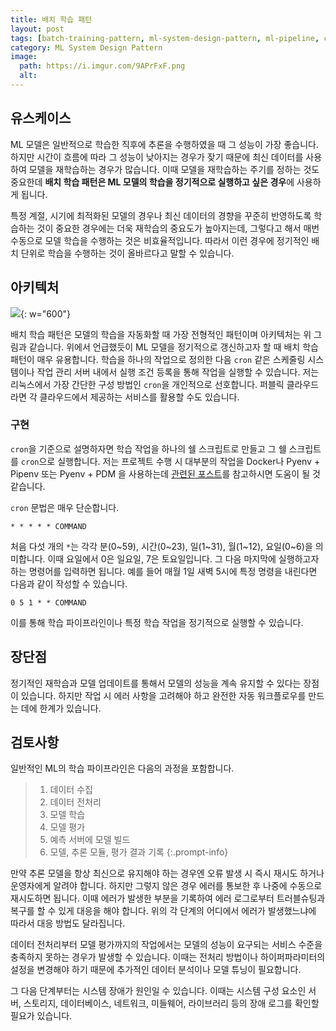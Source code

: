 ```yaml
---
title: 배치 학습 패턴
layout: post
tags: [batch-training-pattern, ml-system-design-pattern, ml-pipeline, crontab]
category: ML System Design Pattern
image:
  path: https://i.imgur.com/9APrFxF.png
  alt: 
---
```


## 유스케이스

ML 모델은 일반적으로 학습한 직후에 추론을 수행하였을 때 그 성능이 가장 좋습니다. 하지만 시간이 흐름에 따라 그 성능이 낮아지는 경우가 잦기 때문에 최신 데이터를 사용하여 모델을 재학습하는 경우가 많습니다. 이때 모델을 재학습하는 주기를 정하는 것도 중요한데 **배치 학습 패턴은 ML 모델의 학습을 정기적으로 실행하고 싶은 경우**에 사용하게 됩니다.

특정 계절, 시기에 최적화된 모델의 경우나 최신 데이터의 경향을 꾸준히 반영하도록 학습하는 것이 중요한 경우에는 더욱 재학습의 중요도가 높아지는데, 그렇다고 해서 매번 수동으로 모델 학습을 수행하는 것은 비효율적입니다. 따라서 이런 경우에 정기적인 배치 단위로 학습을 수행하는 것이 올바르다고 말할 수 있습니다.

## 아키텍처

![](https://i.imgur.com/qIsCS3z.png){: w="600"}

배치 학습 패턴은 모델의 학습을 자동화할 때 가장 전형적인 패턴이며 아키텍처는 위 그림과 같습니다. 위에서 언급했듯이 ML 모델을 정기적으로 갱신하고자 할 때 배치 학습 패턴이 매우 유용합니다. 학습을 하나의 작업으로 정의한 다음 `cron` 같은 스케줄링 시스템이나 작업 관리 서버 내에서 실행 조건 등록을 통해 작업을 실행할 수 있습니다. 저는 리눅스에서 가장 간단한 구성 방법인 `cron`을 개인적으로 선호합니다. 퍼블릭 클라우드라면 각 클라우드에서 제공하는 서비스를 활용할 수도 있습니다. 

### 구현

`cron`을 기준으로 설명하자면 학습 작업을 하나의 쉘 스크립트로 만들고 그 쉘 스크립트를 `cron`으로 실행합니다. 저는 프로젝트 수행 시 대부분의 작업을 Docker나 Pyenv + Pipenv 또는 Pyenv + PDM 을 사용하는데 [관련된 포스트](https://otzslayer.github.io/python/2023/03/15/run-pipenv-virtualenv-in-crontab.html)를 참고하시면 도움이 될 것 같습니다.

`cron` 문법은 매우 단순합니다.

```
* * * * * COMMAND
```

처음 다섯 개의 `*`는 각각 분(0~59), 시간(0~23), 일(1~31), 월(1~12), 요일(0~6)을 의미합니다. 이때 요일에서 0은 일요일, 7은 토요일입니다. 그 다음 마지막에 실행하고자 하는 명령어를 입력하면 됩니다. 예를 들어 매월 1일 새벽 5시에 특정 명령을 내린다면 다음과 같이 작성할 수 있습니다.

```
0 5 1 * * COMMAND
```

이를 통해 학습 파이프라인이나 특정 학습 작업을 정기적으로 실행할 수 있습니다.

## 장단점

정기적인 재학습과 모델 업데이트를 통해서 모델의 성능을 계속 유지할 수 있다는 장점이 있습니다. 하지만 작업 시 에러 사항을 고려해야 하고 완전한 자동 워크플로우를 만드는 데에 한계가 있습니다.

## 검토사항

일반적인 ML의 학습 파이프라인은 다음의 과정을 포함합니다.

> 1. 데이터 수집
> 2. 데이터 전처리
> 3. 모델 학습
> 4. 모델 평가
> 5. 예측 서버에 모델 빌드
> 6. 모델, 추론 모듈, 평가 결과 기록
{:.prompt-info}

만약 추론 모델을 항상 최신으로 유지해야 하는 경우엔 오류 발생 시 즉시 재시도 하거나 운영자에게 알려야 합니다. 하지만 그렇지 않은 경우 에러를 통보한 후 나중에 수동으로 재시도하면 됩니다. 이때 에러가 발생한 부분을 기록하여 에러 로그로부터 트러블슈팅과 복구를 할 수 있게 대응을 해야 합니다. 위의 각 단계의 어디에서 에러가 발생했느냐에 따라서 대응 방법도 달라집니다.

데이터 전처리부터 모델 평가까지의 작업에서는 모델의 성능이 요구되는 서비스 수준을 충족하지 못하는 경우가 발생할 수 있습니다. 이때는 전처리 방법이나 하이퍼파라미터의 설정을 변경해야 하기 때문에 추가적인 데이터 분석이나 모델 튜닝이 필요합니다.

그 다음 단계부터는 시스템 장애가 원인일 수 있습니다. 이때는 시스템 구성 요소인 서버, 스토리지, 데이터베이스, 네트워크, 미들웨어, 라이브러리 등의 장애 로그를 확인할 필요가 있습니다.
